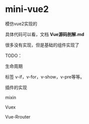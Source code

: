 # mini-vue2
模仿vue2实现的

具体代码可以看，文档 **Vue源码剖解.md**

很多没有实现，但是基础的组件实现了



TODO：

生命周期

标签 v-if，v-for，v-show，v-pre等等。

插件的实现

mixin

Vuex

Vue-Rrouter